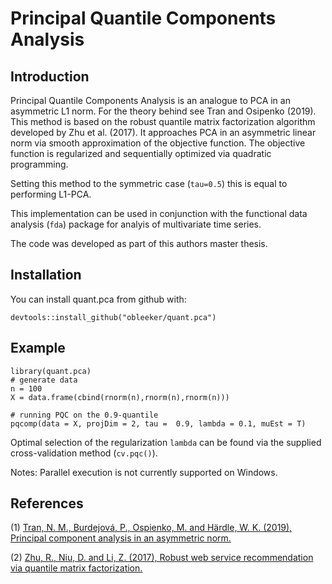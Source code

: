 # Principal Quantile Components Analysis
## Introduction
Principal Quantile Components Analysis is an analogue to PCA in an asymmetric L1 norm. 
For the theory behind see Tran and Osipenko (2019).
This method is based on the robust quantile matrix factorization algorithm developed by Zhu et al. (2017).
It approaches PCA in an asymmetric linear norm via smooth approximation of the objective function.
The objective function is regularized and sequentially optimized via quadratic programming. 

Setting this method to the symmetric case (`tau=0.5`) this is equal to performing L1-PCA. 

This implementation can be used in conjunction with the functional data analysis (`fda`) package for analyis of multivariate time series.   

The code was developed as part of this authors master thesis. 

## Installation
You can install quant.pca from github with:
```
devtools::install_github("obleeker/quant.pca")
```

## Example

```
library(quant.pca)
# generate data
n = 100
X = data.frame(cbind(rnorm(n),rnorm(n),rnorm(n)))

# running PQC on the 0.9-quantile 
pqcomp(data = X, projDim = 2, tau =  0.9, lambda = 0.1, muEst = T)
```
Optimal selection of the regularization `lambda` can be found via the supplied cross-validation method (`cv.pqc()`).

Notes: Parallel execution is not currently supported on Windows.

## References 
[1]: https://ssrn.com/abstract=2854822  "Tran et. al. 2016"
[2]: https://ieeexplore.ieee.org/document/8057117 "Zhu et. al. 2017"

(1) [Tran, N. M., Burdejová, P., Ospienko, M. and Härdle, W. K. (2019), Principal component
analysis in an asymmetric norm.][1]

(2) [Zhu, R., Niu, D. and Li, Z. (2017), Robust web service recommendation via quantile matrix
factorization.][2]


